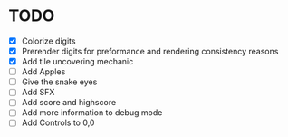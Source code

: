 # TODO

 - [x] Colorize digits
 - [x] Prerender digits for preformance and rendering consistency reasons
 - [x] Add tile uncovering mechanic
 - [ ] Add Apples
 - [ ] Give the snake eyes
 - [ ] Add SFX
 - [ ] Add score and highscore
 - [ ] Add more information to debug mode
 - [ ] Add Controls to 0,0